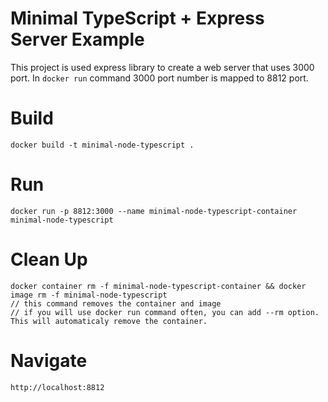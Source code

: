 # Minimal TypeScript + Express Server Example

This project is used express library to create a web server that uses 3000 port. In `docker run` command 3000 port number is mapped to 8812 port. 

# Build
    docker build -t minimal-node-typescript .

# Run
    docker run -p 8812:3000 --name minimal-node-typescript-container minimal-node-typescript

# Clean Up
    docker container rm -f minimal-node-typescript-container && docker image rm -f minimal-node-typescript
    // this command removes the container and image
    // if you will use docker run command often, you can add --rm option. This will automaticaly remove the container.

# Navigate
    http://localhost:8812
